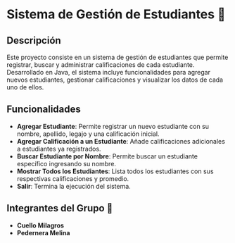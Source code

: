 # Sistema de Gestión de Estudiantes 📂

## Descripción
Este proyecto consiste en un sistema de gestión de estudiantes que permite registrar, buscar y administrar calificaciones de cada estudiante. Desarrollado en Java, el sistema incluye funcionalidades para agregar nuevos estudiantes, gestionar calificaciones y visualizar los datos de cada uno de ellos.

## Funcionalidades
- **Agregar Estudiante**: Permite registrar un nuevo estudiante con su nombre, apellido, legajo y una calificación inicial.
- **Agregar Calificación a un Estudiante**: Añade calificaciones adicionales a estudiantes ya registrados.
- **Buscar Estudiante por Nombre**: Permite buscar un estudiante específico ingresando su nombre.
- **Mostrar Todos los Estudiantes**: Lista todos los estudiantes con sus respectivas calificaciones y promedio.
- **Salir**: Termina la ejecución del sistema.

## Integrantes del Grupo 📝
- **Cuello Milagros**
- **Pedernera Melina**

